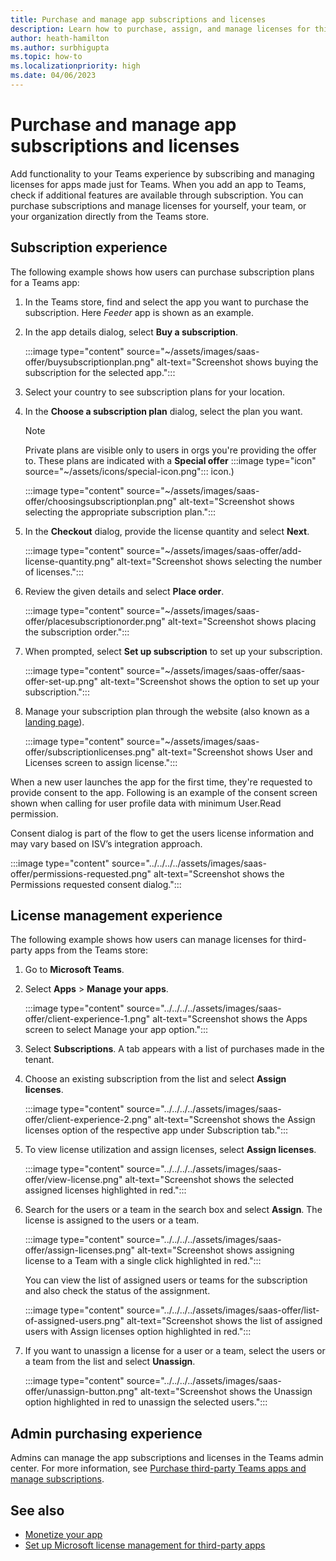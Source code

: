 ```yaml
---
title: Purchase and manage app subscriptions and licenses
description: Learn how to purchase, assign, and manage licenses for third-party apps in Teams.
author: heath-hamilton
ms.author: surbhigupta
ms.topic: how-to
ms.localizationpriority: high
ms.date: 04/06/2023
---
```


# Purchase and manage app subscriptions and licenses

Add functionality to your Teams experience by subscribing and managing licenses for apps made just for Teams. When you add an app to Teams, check if additional features are available through subscription. You can purchase subscriptions and manage licenses for yourself, your team, or your organization directly from the Teams store.

## Subscription experience

The following example shows how users can purchase subscription plans for a Teams app:

1. In the Teams store, find and select the app you want to purchase the subscription. Here *Feeder* app is shown as an example.

1. In the app details dialog, select **Buy a subscription**.

    :::image type="content" source="~/assets/images/saas-offer/buysubscriptionplan.png" alt-text="Screenshot shows buying the subscription for the selected app.":::

1. Select your country to see subscription plans for your location.

1. In the **Choose a subscription plan** dialog, select the plan you want.

    > [!NOTE]
    > Private plans are visible only to users in orgs you're providing the offer to. These plans are indicated with a **Special offer** :::image type="icon" source="~/assets/icons/special-icon.png"::: icon.)

    :::image type="content" source="~/assets/images/saas-offer/choosingsubscriptionplan.png" alt-text="Screenshot shows selecting the appropriate subscription plan.":::

1. In the **Checkout** dialog, provide the license quantity and select **Next**.

    :::image type="content" source="~/assets/images/saas-offer/add-license-quantity.png" alt-text="Screenshot shows selecting the number of licenses.":::

1. Review the given details and select **Place order**.

    :::image type="content" source="~/assets/images/saas-offer/placesubscriptionorder.png" alt-text="Screenshot shows placing the subscription order.":::

1. When prompted, select **Set up subscription** to set up your subscription.

    :::image type="content" source="~/assets/images/saas-offer/saas-offer-set-up.png" alt-text="Screenshot shows the option to set up your subscription.":::

1. Manage your subscription plan through the website (also known as a [landing page](include-saas-offer.md#build-a-landing-page-for-subscription-management)).

    :::image type="content" source="~/assets/images/saas-offer/subscriptionlicenses.png" alt-text="Screenshot shows User and Licenses screen to assign license.":::

When a new user launches the app for the first time, they're requested to provide consent to the app. Following is an example of the consent screen shown when calling for user profile data with minimum User.Read permission.

Consent dialog is part of the flow to get the users license information and may vary based on ISV’s integration approach.

:::image type="content" source="../../../../assets/images/saas-offer/permissions-requested.png" alt-text="Screenshot shows the Permissions requested consent dialog.":::

## License management experience

The following example shows how users can manage licenses for third-party apps from the Teams store:

1. Go to **Microsoft Teams**.

1. Select **Apps** > **Manage your apps**.

    :::image type="content" source="../../../../assets/images/saas-offer/client-experience-1.png" alt-text="Screenshot shows the Apps screen to select Manage your app option.":::

1. Select **Subscriptions**. A tab appears with a list of purchases made in the tenant.
1. Choose an existing subscription from the list and select **Assign licenses**.

    :::image type="content" source="../../../../assets/images/saas-offer/client-experience-2.png" alt-text="Screenshot shows the Assign licenses option of the respective app under Subscription tab.":::

1. To view license utilization and assign licenses, select **Assign licenses**.

    :::image type="content" source="../../../../assets/images/saas-offer/view-license.png" alt-text="Screenshot shows the selected assigned licenses highlighted in red.":::

1. Search for the users or a team in the search box and select **Assign**. The license is assigned to the users or a team.

    :::image type="content" source="../../../../assets/images/saas-offer/assign-licenses.png" alt-text="Screenshot shows assigning license to a Team with a single click highlighted in red.":::

    You can view the list of assigned users or teams for the subscription and also check the status of the assignment.

    :::image type="content" source="../../../../assets/images/saas-offer/list-of-assigned-users.png" alt-text="Screenshot shows the list of assigned users with Assign licenses option highlighted in red.":::

1. If you want to unassign a license for a user or a team, select the users or a team from the list and select **Unassign**.

    :::image type="content" source="../../../../assets/images/saas-offer/unassign-button.png" alt-text="Screenshot shows the Unassign option highlighted in red to unassign the selected users.":::

## Admin purchasing experience

Admins can manage the app subscriptions and licenses in the Teams admin center. For more information, see [Purchase third-party Teams apps and manage subscriptions](/microsoftteams/purchase-third-party-apps).

## See also

* [Monetize your app](monetize-overview.md)
* [Set up Microsoft license management for third-party apps](manage-third-party-apps-license.md)
